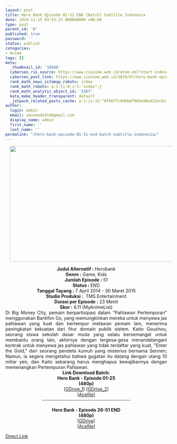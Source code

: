 ```yaml
---
layout: post
title: Hero Bank Episode 01-51 END [Batch] Subtitle Indonesia
date: 2019-11-15 03:53:23.000000000 +00:00
type: post
parent_id: '0'
published: true
password: ''
status: publish
categories:
- Anime
tags: []
meta:
  _thumbnail_id: '18566'
  cyberseo_rss_source: https://www.ciunime.web.id/atom.xml?start-index=1951&max-results=150
  cyberseo_post_link: https://www.ciunime.web.id/2019/07/hero-bank-episode-01-51-end-batch.html
  rank_math_news_sitemap_robots: index
  rank_math_robots: a:1:{i:0;s:5:"index";}
  rank_math_analytic_object_id: '3367'
  kata_make_header_transparent: default
  _jetpack_related_posts_cache: a:1:{s:32:"8f6677c9d6b0f903e98ad32ec61f8deb";a:2:{s:7:"expires";i:1650186463;s:7:"payload";a:0:{}}}
author:
  login: admin
  email: senseads014@gmail.com
  display_name: admin
  first_name: ''
  last_name: ''
permalink: "/hero-bank-episode-01-51-end-batch-subtitle-indonesia/"
---
```

<div class="separator" style="clear: both; text-align: center;"><a href="https://1.bp.blogspot.com/-HWv-X0mrAEE/XRtQ7lICb2I/AAAAAAAAasA/Dq0vx0kRC7c5eMwKHv1JRAy99BYxQoiBgCLcBGAs/s1600/Hero%2BBank.jpg" imageanchor="1" style="margin-left: 1em; margin-right: 1em;"><img border="0" data-original-height="720" data-original-width="1280" height="360" src="{{ site.baseurl }}/assets/2019/11/Hero%2BBank.jpg" width="640" /></a></div>
<p>
<div style="text-align: center;"><b>Judul</b><b><b> Alternatif</b> :</b> Herobank</div>
<div style="text-align: center;"><b><b>Genre :</b></b> Game, Kids</div>
<div style="text-align: center;"><b>Jumlah Episode :</b> 51<br /><b>Status :&nbsp;</b>END<br /><b>Tanggal Tayang :</b> 7 April 2014 - 30 Maret 2015<br /><b>Studio Produksi :</b>&nbsp; TMS Entertainment<br /><b>Durasi per Episode :</b> 23 Menit</div>
<div style="text-align: center;"><b>Skor :</b> 6.11 (MyAnimeList)</div>
<div style="text-align: center;"></div>
<div style="text-align: justify;">Di Big Money City, pemain berpartisipasi dalam "Pahlawan Pertempuran" menggunakan Bankfon Gs, yang memungkinkan mereka untuk menyewa jas pahlawan yang kuat dan bertempur melawan pemain lain, menerima peningkatan kekuatan dari fitur domain publik sistem. Kaito Goushou, seorang siswa sekolah dasar muda yang selalu bersemangat untuk membantu orang lain, akhirnya dengan tergesa-gesa menandatangani kontrak untuk menyewa jas pahlawan yang tidak terdaftar yang kuat, "Enter the Gold," dari seorang pendeta kumuh yang misterius bernama Sennen; Namun, ia segera mengetahui bahwa gugatan itu datang dengan utang 10 miliar yen, dan Kaito sekarang harus menghapus kewajibannya dengan memenangkan Pertempuran Pahlawan.</div>
<div style="text-align: justify;"></div>
<div style="text-align: justify;"></div>
<div style="text-align: center;"><b>Link Download Batch:</b></div>
<div style="text-align: center;"><b>Hero Bank - Episode 01-25</b><br /><b>(480p)</b></div>
<div style="text-align: center;">[<a href="https://drive.google.com/uc?id=18v1qH1CsrSi9yzNHNCaxxcUMpigkICyh" target="_blank" rel="noopener">GDrive_1</a>] [<a href="https://drive.google.com/uc?id=1DFvHZTYLzBLkKSDKLYcLfjEEBA6H4jYy" target="_blank" rel="noopener">GDrive_2</a>]<br />[<a href="https://acefile.co/f/10055960/kusonime-herobank-01-25-rar.html" target="_blank" rel="noopener">Acefile</a>]</div>
<div style="text-align: center;">-------------------------------------------</p>
<p><b>Hero Bank - Episode 26-51 END</b><br /><b>(480p)</b><br />[<a href="https://drive.google.com/uc?id=1PF5OWC7d3IF5gLcbwx-tNCPzYsf3t8oo" target="_blank" rel="noopener">GDrive</a>]<br />[<a href="https://acefile.co/f/10056310/_kusonime__herobank_26-51-rar.html" target="_blank" rel="noopener">Acefile</a>]</div>
<link rel="stylesheet" href="https://cdnjs.cloudflare.com/ajax/libs/font-awesome/4.7.0/css/font-awesome.min.css" />
<div class="divbtn"> <a href="https://handymansurrender.com/fihup8buzv?key=94550f7ce39444073321dde3b8782f97" class="btn"><i class="fa fa-download"></i> Direct Link</a> </div>
